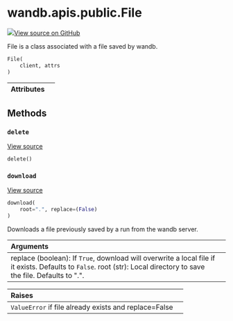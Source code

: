 # wandb.apis.public.File

[![](https://www.tensorflow.org/images/GitHub-Mark-32px.png)View source on GitHub](https://www.github.com/wandb/client/tree/v0.12.1/wandb/apis/public.py#L1725-L1828)

File is a class associated with a file saved by wandb.

```python
File(
    client, attrs
)
```

| Attributes |  |
| :--- | :--- |


## Methods

### `delete` <a id="delete"></a>

[View source](https://www.github.com/wandb/client/tree/v0.12.1/wandb/apis/public.py#L1808-L1821)

```python
delete()
```

### `download` <a id="download"></a>

[View source](https://www.github.com/wandb/client/tree/v0.12.1/wandb/apis/public.py#L1785-L1806)

```python
download(
    root=".", replace=(False)
)
```

Downloads a file previously saved by a run from the wandb server.

| Arguments |  |
| :--- | :--- |
| replace \(boolean\): If `True`, download will overwrite a local file if it exists. Defaults to `False`. root \(str\): Local directory to save the file. Defaults to ".". |  |

| Raises |  |
| :--- | :--- |
| `ValueError` if file already exists and replace=False |  |

